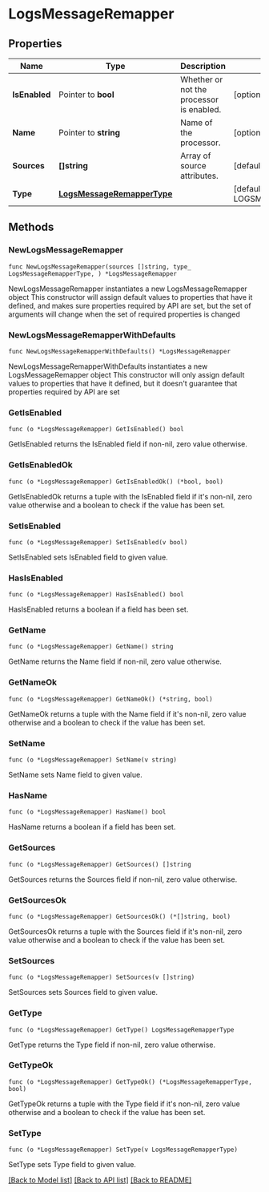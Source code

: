 # LogsMessageRemapper

## Properties

Name | Type | Description | Notes
---- | ---- | ----------- | ------
**IsEnabled** | Pointer to **bool** | Whether or not the processor is enabled. | [optional] [default to false]
**Name** | Pointer to **string** | Name of the processor. | [optional] 
**Sources** | **[]string** | Array of source attributes. | [default to ["msg"]]
**Type** | [**LogsMessageRemapperType**](LogsMessageRemapperType.md) |  | [default to LOGSMESSAGEREMAPPERTYPE_MESSAGE_REMAPPER]

## Methods

### NewLogsMessageRemapper

`func NewLogsMessageRemapper(sources []string, type_ LogsMessageRemapperType, ) *LogsMessageRemapper`

NewLogsMessageRemapper instantiates a new LogsMessageRemapper object
This constructor will assign default values to properties that have it defined,
and makes sure properties required by API are set, but the set of arguments
will change when the set of required properties is changed

### NewLogsMessageRemapperWithDefaults

`func NewLogsMessageRemapperWithDefaults() *LogsMessageRemapper`

NewLogsMessageRemapperWithDefaults instantiates a new LogsMessageRemapper object
This constructor will only assign default values to properties that have it defined,
but it doesn't guarantee that properties required by API are set

### GetIsEnabled

`func (o *LogsMessageRemapper) GetIsEnabled() bool`

GetIsEnabled returns the IsEnabled field if non-nil, zero value otherwise.

### GetIsEnabledOk

`func (o *LogsMessageRemapper) GetIsEnabledOk() (*bool, bool)`

GetIsEnabledOk returns a tuple with the IsEnabled field if it's non-nil, zero value otherwise
and a boolean to check if the value has been set.

### SetIsEnabled

`func (o *LogsMessageRemapper) SetIsEnabled(v bool)`

SetIsEnabled sets IsEnabled field to given value.

### HasIsEnabled

`func (o *LogsMessageRemapper) HasIsEnabled() bool`

HasIsEnabled returns a boolean if a field has been set.

### GetName

`func (o *LogsMessageRemapper) GetName() string`

GetName returns the Name field if non-nil, zero value otherwise.

### GetNameOk

`func (o *LogsMessageRemapper) GetNameOk() (*string, bool)`

GetNameOk returns a tuple with the Name field if it's non-nil, zero value otherwise
and a boolean to check if the value has been set.

### SetName

`func (o *LogsMessageRemapper) SetName(v string)`

SetName sets Name field to given value.

### HasName

`func (o *LogsMessageRemapper) HasName() bool`

HasName returns a boolean if a field has been set.

### GetSources

`func (o *LogsMessageRemapper) GetSources() []string`

GetSources returns the Sources field if non-nil, zero value otherwise.

### GetSourcesOk

`func (o *LogsMessageRemapper) GetSourcesOk() (*[]string, bool)`

GetSourcesOk returns a tuple with the Sources field if it's non-nil, zero value otherwise
and a boolean to check if the value has been set.

### SetSources

`func (o *LogsMessageRemapper) SetSources(v []string)`

SetSources sets Sources field to given value.


### GetType

`func (o *LogsMessageRemapper) GetType() LogsMessageRemapperType`

GetType returns the Type field if non-nil, zero value otherwise.

### GetTypeOk

`func (o *LogsMessageRemapper) GetTypeOk() (*LogsMessageRemapperType, bool)`

GetTypeOk returns a tuple with the Type field if it's non-nil, zero value otherwise
and a boolean to check if the value has been set.

### SetType

`func (o *LogsMessageRemapper) SetType(v LogsMessageRemapperType)`

SetType sets Type field to given value.



[[Back to Model list]](../README.md#documentation-for-models) [[Back to API list]](../README.md#documentation-for-api-endpoints) [[Back to README]](../README.md)


